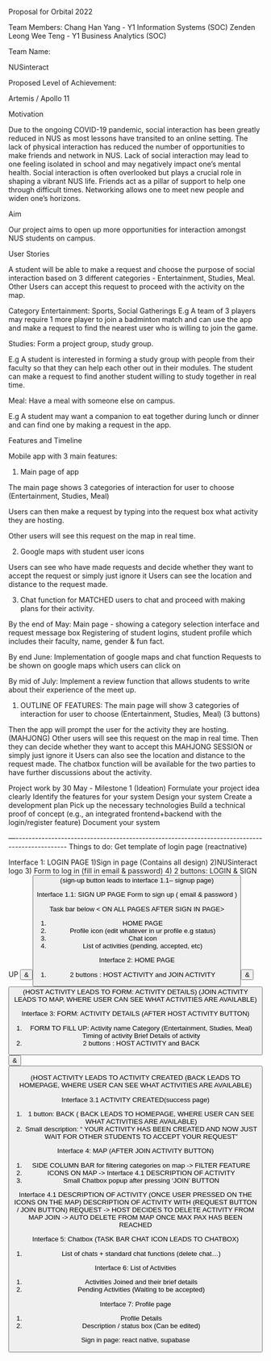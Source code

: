 Proposal for Orbital 2022

Team Members: 
Chang Han Yang - Y1 Information Systems (SOC)
Zenden Leong Wee Teng - Y1 Business Analytics (SOC)

Team Name: 

NUSinteract 

Proposed Level of Achievement: 

Artemis / Apollo 11 

Motivation 

Due to the ongoing COVID-19 pandemic, social interaction has been greatly reduced in NUS as most lessons have transited to an online setting. The lack of physical interaction has reduced the number of opportunities to make friends and network in NUS. Lack of social interaction may lead to one feeling isolated in school and may negatively impact one’s mental health. Social interaction is often overlooked but plays a crucial role in shaping a vibrant NUS life. Friends act as a pillar of support to help one through difficult times. Networking allows one to meet new people and widen one’s horizons.

Aim 

Our project aims to open up more opportunities for interaction amongst NUS students on campus.   


User Stories

A student will be able to make a request and choose the purpose of social interaction based on 3 different categories - Entertainment, Studies, Meal. Other Users can accept this request to proceed with the activity on the map.

Category
Entertainment: Sports, Social Gatherings
E.g A team of 3 players may require 1 more player to join a badminton match and can use the app and make a request to find the nearest user who is willing to join the game. 

Studies: Form a project group, study group. 

E.g A student is interested in forming a study group with people from their faculty so that they can help each other out in their modules. The student can make a request to find another student willing to study together in real time.

Meal: Have a meal with someone else on campus. 

E.g A student may want a companion to eat together during lunch or dinner and can find one by making a request in the app.


Features and Timeline

Mobile app with 3 main features:

1. Main page of app 
 
The main page shows 3 categories of interaction for user to choose (Entertainment, Studies, Meal)

Users can then make a request by typing into the request box what activity they are hosting.

Other users will see this request on the map in real time.
 
2. Google maps with student user icons 

Users can see who have made requests and decide whether they want to accept the request or simply just ignore it
Users can see the location and distance to the request made.


3. Chat function for MATCHED users to chat and proceed with making plans for their activity. 

By the end of May:
Main page - showing a category selection interface and request message box
Registering of student logins, student profile which includes their faculty, name, gender & fun fact.

By end June:
Implementation of google maps and chat function 
Requests to be shown on google maps which users can click on

By mid of July:
Implement a review function that allows students to write about their experience of the meet up.




1) OUTLINE OF FEATURES:
The main page will show 3 categories of interaction for user to choose (Entertainment, Studies, Meal) (3 buttons)

Then the app will prompt the user for the activity they are hosting. (MAHJONG)
Other users will see this request on the map in real time. 
Then they can decide whether they want to accept this MAHJONG SESSION or simply just ignore it
Users can also see the location and distance to the request made. 
The chatbox function will be available for the two parties to have further discussions about the activity.




Project work by 30 May - Milestone 1 (Ideation)
Formulate your project idea clearly
Identify the features for your system
Design your system
Create a development plan
Pick up the necessary technologies
Build a technical proof of concept (e.g., an integrated frontend+backend with the login/register feature)
Document your system

—----------------------------------------------------------------------------------------------
Things to do:
Get template of login page (reactnative) 


Interface 1: LOGIN PAGE
1)Sign in page (Contains all design)
2)NUSinteract logo
3) Form to log in (fill in email & password)
4) 2 buttons: LOGIN & SIGN UP
<Button className= login > & <Button className=Sign-up> (sign-up button leads to interface 1.1– signup page)  

Interface 1.1: SIGN UP PAGE
Form to sign up ( email & password )



Task bar below  < ON ALL PAGES AFTER SIGN IN PAGE>
1) HOME PAGE
2) Profile icon (edit whatever in ur profile e.g status)
3) Chat icon 
4) List of activities (pending, accepted, etc)


Interface 2: HOME PAGE 


1) 2 buttons : HOST ACTIVITY and JOIN ACTIVITY
<Button className= host-activity > & <Button className=join-activity>
(HOST ACTIVITY LEADS TO FORM: ACTIVITY  DETAILS) 
(JOIN ACTIVITY LEADS TO MAP, WHERE USER CAN SEE WHAT ACTIVITIES ARE AVAILABLE)




Interface 3: FORM: ACTIVITY DETAILS (AFTER HOST ACTIVITY BUTTON)
1) FORM TO FILL UP:
Activity name
Category (Entertainment, Studies, Meal)
Timing of activity
Brief Details of activity 
2) 2 buttons : HOST ACTIVITY and BACK
<Button className= host-activity > & <Button className= back>

(HOST ACTIVITY LEADS TO ACTIVITY CREATED 
(BACK LEADS TO HOMEPAGE, WHERE USER CAN SEE WHAT ACTIVITIES ARE AVAILABLE)


Interface 3.1 ACTIVITY CREATED(success page)
1) 1 button: BACK
( BACK LEADS TO HOMEPAGE, WHERE USER CAN SEE WHAT ACTIVITIES ARE AVAILABLE)
2) Small description: 
“ YOUR ACTIVITY HAS BEEN CREATED AND NOW JUST WAIT FOR OTHER STUDENTS TO ACCEPT YOUR REQUEST”


Interface 4: MAP (AFTER JOIN ACTIVITY BUTTON)
1) SIDE COLUMN BAR for filtering categories on map -> FILTER FEATURE
2) ICONS ON MAP -> Interface 4.1 DESCRIPTION OF ACTIVITY 
3) Small Chatbox popup after pressing ‘JOIN’ BUTTON 

Interface 4.1 DESCRIPTION OF ACTIVITY (ONCE USER PRESSED ON THE ICONS ON THE MAP)
DESCRIPTION OF ACTIVITY WITH (REQUEST BUTTON / JOIN BUTTON)
REQUEST -> HOST DECIDES TO DELETE ACTIVITY FROM MAP
JOIN -> AUTO DELETE FROM MAP ONCE MAX PAX HAS BEEN REACHED

Interface 5: Chatbox (TASK BAR CHAT ICON LEADS TO CHATBOX)
1) List of chats + standard chat functions (delete chat…)

Interface 6: List of Activities 
1) Activities Joined and their brief details
2) Pending Activities (Waiting to be accepted)


Interface 7: Profile page
1) Profile Details
2) Description / status box (Can be edited)


Sign in page: react native, supabase 






